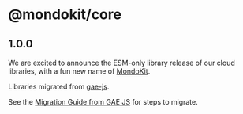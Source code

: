 # @mondokit/core

## 1.0.0

We are excited to announce the ESM-only library release of our cloud libraries, with a fun new name of [MondoKit](https://mondokit.dev/).

Libraries migrated from [gae-js](https://github.com/mondo-mob/gae-js). 

See the [Migration Guide from GAE JS](https://mondokit.dev/migration-from-gae-js) for steps to migrate.

